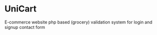 # UniCart
 E-commerce website php based (grocery)
 validation system for login and signup 
 contact form 

